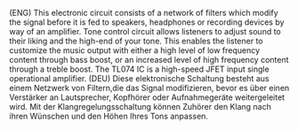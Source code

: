 
(ENG) This electronic circuit consists of a network of filters which modify the signal before it is fed to speakers, headphones or recording devices by way of an amplifier. Tone control circuit  allows listeners to adjust sound to their liking and  the high-end of your tone. This enables the listener to customize the music output with either a high level of low frequency content through bass boost, or an increased level of high frequency content through a treble boost. The TL074 IC is a high-speed JFET input single operational amplifier.
(DEU) Diese elektronische Schaltung besteht aus einem Netzwerk von Filtern,die das Signal modifizieren, bevor es über einen Verstärker an Lautsprecher, Kopfhörer oder Aufnahmegeräte weitergeleitet wird. Mit der Klangregelungsschaltung können Zuhörer den Klang nach ihren Wünschen und den Höhen Ihres Tons anpassen.







